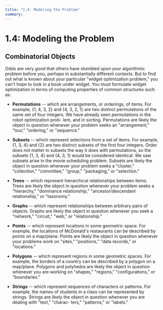 ```yaml
---
title: "1.4: Modeling the Problem"
summary:
---
```


1.4: Modeling the Problem
===

Combinatorial Objects
---

Odds are very good that others have stumbled upon your algorithmic problem
before you, perhaps in substantially different contexts. But to find out what is
known about your particular "widget optimization problem," you can't hope to
look in a book under widget. You must formulate widget optimization in terms of
computing properties of common structures such as: 

- **Permutations** -- which are arrangements, or orderings, of items. For 
example, {1, 4, 3, 2} and {4, 3, 2, 1} are two distinct permutations of the same
set of four integers. We have already seen permutations in the robot
optimization prob- lem, and in sorting. Permutations are likely the object in
question whenever your problem seeks an "arrangement," "tour," "ordering," or
"sequence." 

- **Subsets** -- which represent selections from a set of items. For example, 
{1, 3, 4} and {2} are two distinct subsets of the first four integers. Order
does not matter in subsets the way it does with permutations, so the subsets {1,
3, 4} and {4, 3, 1} would be considered identical. We saw subsets arise in the
movie scheduling problem. Subsets are likely the object in question whenever
your problem seeks a "cluster," "collection," "committee," "group," "packaging,"
or "selection." 

- **Trees** -- which represent hierarchical relationships between items. Trees 
are likely the object in question whenever your problem seeks a "hierarchy,"
"dominance relationship," "ancestor/descendant relationship," or "taxonomy." 

- **Graphs** -- which represent relationships between arbitrary pairs of
objects. Graphs are likely the object in question whenever you seek a "network,"
"circuit," "web," or "relationship." 

- **Points** -- which represent locations in some geometric space. For example,
the locations of McDonald's restaurants can be described by points on a
map/plane.  Points are likely the object in question whenever your problems work
on "sites," "positions," "data records," or "locations." 

- **Polygons** -- which represent regions in some geometric spaces. For example,
the borders of a country can be described by a polygon on a map/plane. Polygons
and polyhedra are likely the object in question whenever you are working on
"shapes," "regions," "configurations," or "boundaries." 

- **Strings** -- which represent sequences of characters or patterns. For
example, the names of students in a class can be represented by strings. Strings
are likely the object in question whenever you are dealing with "text," "charac-
ters," "patterns," or "labels."
